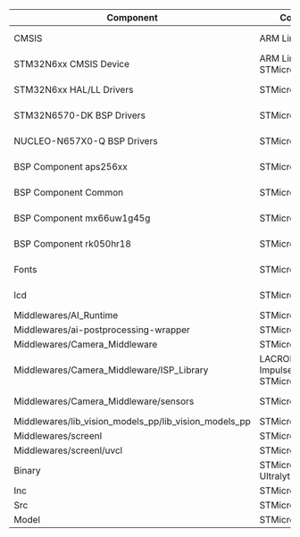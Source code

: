 | Component                                              | Copyright                             | License
|---------                                               |---------                              |-------
| CMSIS                                                  | ARM Limited                           | Apache-2.0
| STM32N6xx CMSIS Device                                 | ARM Limited, STMicroelectronics       | Apache-2.0
| STM32N6xx HAL/LL Drivers                               | STMicroelectronics                    | BSD-3-Clause
| STM32N6570-DK BSP Drivers                              | STMicroelectronics                    | BSD-3-Clause
| NUCLEO-N657X0-Q BSP Drivers                            | STMicroelectronics                    | BSD-3-Clause
| BSP Component aps256xx                                 | STMicroelectronics                    | BSD-3-Clause
| BSP Component Common                                   | STMicroelectronics                    | BSD-3-Clause
| BSP Component mx66uw1g45g                              | STMicroelectronics                    | BSD-3-Clause
| BSP Component rk050hr18                                | STMicroelectronics                    | BSD-3-Clause
| Fonts                                                  | STMicroelectronics                    | BSD-3-Clause
| lcd                                                    | STMicroelectronics                    | BSD-3-Clause
| Middlewares/AI_Runtime                                 | STMicroelectronics                    | SLA0044
| Middlewares/ai-postprocessing-wrapper                  | STMicroelectronics                    | SLA0044
| Middlewares/Camera_Middleware                          | STMicroelectronics                    | SLA0044
| Middlewares/Camera_Middleware/ISP_Library              | LACROIX - Impulse, STMicroelectronics | SLA0044
| Middlewares/Camera_Middleware/sensors                  | STMicroelectronics                    | BSD-3-Clause
| Middlewares/lib_vision_models_pp/lib_vision_models_pp  | STMicroelectronics                    | SLA0044
| Middlewares/screenl                                    | STMicroelectronics                    | SLA0044
| Middlewares/screenl/uvcl                               | STMicroelectronics                    | SLA0044
| Binary                                                 | STMicroelectronics, Ultralytics       | SLA0044
| Inc                                                    | STMicroelectronics                    | SLA0044
| Src                                                    | STMicroelectronics                    | SLA0044
| Model                                                  | STMicroelectronics                    | SLA0044
